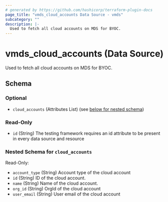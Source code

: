 ```yaml
---
# generated by https://github.com/hashicorp/terraform-plugin-docs
page_title: "vmds_cloud_accounts Data Source - vmds"
subcategory: ""
description: |-
  Used to fetch all cloud accounts on MDS for BYOC.
---
```


# vmds_cloud_accounts (Data Source)

Used to fetch all cloud accounts on MDS for BYOC.



<!-- schema generated by tfplugindocs -->
## Schema

### Optional

- `cloud_accounts` (Attributes List) (see [below for nested schema](#nestedatt--cloud_accounts))

### Read-Only

- `id` (String) The testing framework requires an id attribute to be present in every data source and resource

<a id="nestedatt--cloud_accounts"></a>
### Nested Schema for `cloud_accounts`

Read-Only:

- `account_type` (String) Account type of the cloud account
- `id` (String) ID of the cloud account.
- `name` (String) Name of the cloud account.
- `org_id` (String) OrgId of the cloud account
- `user_email` (String) User email of the cloud account


